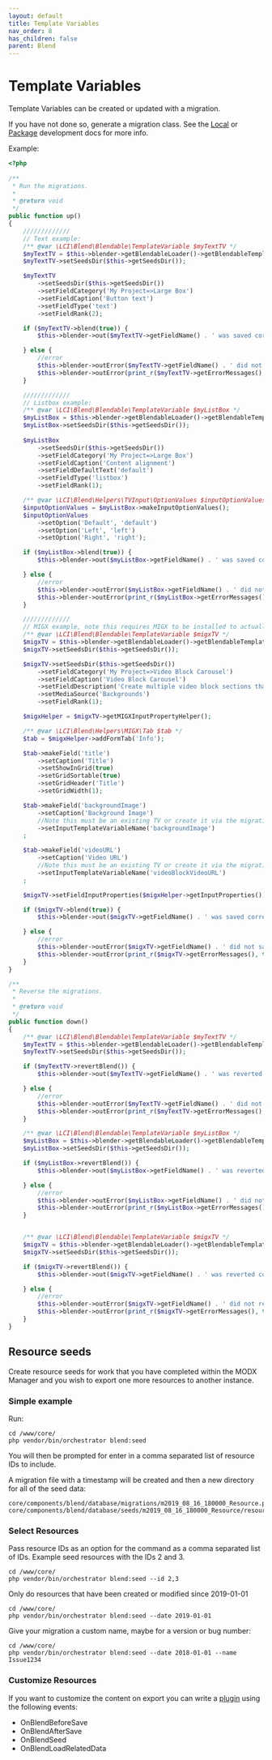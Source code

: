 ```yaml
---
layout: default
title: Template Variables
nav_order: 8
has_children: false
parent: Blend
---
```

# Template Variables

Template Variables can be created or updated with a migration. 

If you have not done so, generate a migration class. See the [Local](../local-development.md) or 
[Package](../package-development.md) development docs for more info.

Example:

```php
<?php
    
/**
 * Run the migrations.
 *
 * @return void
 */
public function up()
{
    /////////////
    // Text example:
    /** @var \LCI\Blend\Blendable\TemplateVariable $myTextTV */
    $myTextTV = $this->blender->getBlendableLoader()->getBlendableTemplateVariable('buttonText');
    $myTextTV->setSeedsDir($this->getSeedsDir());

    $myTextTV
        ->setSeedsDir($this->getSeedsDir())
        ->setFieldCategory('My Project=>Large Box')
        ->setFieldCaption('Button text')
        ->setFieldType('text')
        ->setFieldRank(2);

    if ($myTextTV->blend(true)) {
        $this->blender->out($myTextTV->getFieldName() . ' was saved correctly');

    } else {
        //error
        $this->blender->outError($myTextTV->getFieldName() . ' did not save correctly ');
        $this->blender->outError(print_r($myTextTV->getErrorMessages(), true), \LCI\Blend\Blender::VERBOSITY_DEBUG);
    }

    /////////////
    // Listbox example:
    /** @var \LCI\Blend\Blendable\TemplateVariable $myListBox */
    $myListBox = $this->blender->getBlendableLoader()->getBlendableTemplateVariable('sectionLayout');
    $myListBox->setSeedsDir($this->getSeedsDir());
    
    $myListBox
        ->setSeedsDir($this->getSeedsDir())
        ->setFieldCategory('My Project=>Large Box')
        ->setFieldCaption('Content alignment')
        ->setFieldDefaultText('default')
        ->setFieldType('listbox')
        ->setFieldRank(1);

    /** @var \LCI\Blend\Helpers\TVInput\OptionValues $inputOptionValues */
    $inputOptionValues = $myListBox->makeInputOptionValues();
    $inputOptionValues
        ->setOption('Default', 'default')
        ->setOption('Left', 'left')
        ->setOption('Right', 'right');

    if ($myListBox->blend(true)) {
        $this->blender->out($myListBox->getFieldName() . ' was saved correctly');

    } else {
        //error
        $this->blender->outError($myListBox->getFieldName() . ' did not save correctly ');
        $this->blender->outError(print_r($myListBox->getErrorMessages(), true), \LCI\Blend\Blender::VERBOSITY_DEBUG);
    }

    /////////////
    // MIGX example, note this requires MIGX to be installed to actually work
    /** @var \LCI\Blend\Blendable\TemplateVariable $migxTV */
    $migxTV = $this->blender->getBlendableLoader()->getBlendableTemplateVariable('videoBlockCarousel');
    $migxTV->setSeedsDir($this->getSeedsDir());

    $migxTV->setSeedsDir($this->getSeedsDir())
        ->setFieldCategory('My Project=>Video Block Carousel')
        ->setFieldCaption('Video Block Carousel')
        ->setFieldDescription('Create multiple video block sections that live inside of a carousel/slider.')
        ->setMediaSource('Backgrounds')
        ->setFieldRank(1);

    $migxHelper = $migxTV->getMIGXInputPropertyHelper();

    /** @var \LCI\Blend\Helpers\MIGX\Tab $tab */
    $tab = $migxHelper->addFormTab('Info');

    $tab->makeField('title')
        ->setCaption('Title')
        ->setShowInGrid(true)
        ->setGridSortable(true)
        ->setGridHeader('Title')
        ->setGridWidth(1);

    $tab->makeField('backgroundImage')
        ->setCaption('Background Image')
        //Note this must be an existing TV or create it via the migration:
        ->setInputTemplateVariableName('backgroundImage')
    ;

    $tab->makeField('videoURL')
        ->setCaption('Video URL')
        //Note this must be an existing TV or create it via the migration:
        ->setInputTemplateVariableName('videoBlockVideoURL')
    ;

    $migxTV->setFieldInputProperties($migxHelper->getInputProperties());

    if ($migxTV->blend(true)) {
        $this->blender->out($migxTV->getFieldName() . ' was saved correctly');

    } else {
        //error
        $this->blender->outError($migxTV->getFieldName() . ' did not save correctly ');
        $this->blender->outError(print_r($migxTV->getErrorMessages(), true), \LCI\Blend\Blender::VERBOSITY_DEBUG);
    }
}

/**
 * Reverse the migrations.
 *
 * @return void
 */
public function down()
{
    /** @var \LCI\Blend\Blendable\TemplateVariable $myTextTV */
    $myTextTV = $this->blender->getBlendableLoader()->getBlendableTemplateVariable('buttonText');
    $myTextTV->setSeedsDir($this->getSeedsDir());

    if ($myTextTV->revertBlend()) {
        $this->blender->out($myTextTV->getFieldName() . ' was reverted correctly');

    } else {
        //error
        $this->blender->outError($myTextTV->getFieldName() . ' did not revert correctly ');
        $this->blender->outError(print_r($myTextTV->getErrorMessages(), true), \LCI\Blend\Blender::VERBOSITY_DEBUG);
    }

    /** @var \LCI\Blend\Blendable\TemplateVariable $myListBox */
    $myListBox = $this->blender->getBlendableLoader()->getBlendableTemplateVariable('sectionLayout');
    $myListBox->setSeedsDir($this->getSeedsDir());

    if ($myListBox->revertBlend()) {
        $this->blender->out($myListBox->getFieldName() . ' was reverted correctly');

    } else {
        //error
        $this->blender->outError($myListBox->getFieldName() . ' did not revert correctly ');
        $this->blender->outError(print_r($myListBox->getErrorMessages(), true), \LCI\Blend\Blender::VERBOSITY_DEBUG);
    }


    /** @var \LCI\Blend\Blendable\TemplateVariable $migxTV */
    $migxTV = $this->blender->getBlendableLoader()->getBlendableTemplateVariable('videoBlockCarousel');
    $migxTV->setSeedsDir($this->getSeedsDir());

    if ($migxTV->revertBlend()) {
        $this->blender->out($migxTV->getFieldName() . ' was reverted correctly');

    } else {
        //error
        $this->blender->outError($migxTV->getFieldName() . ' did not revert correctly ');
        $this->blender->outError(print_r($migxTV->getErrorMessages(), true), \LCI\Blend\Blender::VERBOSITY_DEBUG);
    }
}
```

## Resource seeds

Create resource seeds for work that you have completed within the MODX Manager and you wish to export one more resources
to another instance.

### Simple example

Run:
```
cd /www/core/
php vendor/bin/orchestrator blend:seed
```  
You will then be prompted for enter in a comma separated list of resource IDs to include.

A migration file with a timestamp will be created and then a new directory for all of the seed data:
```
core/components/blend/database/migrations/m2019_08_16_180000_Resource.php
core/components/blend/database/seeds/m2019_08_16_180000_Resource/resources
```

### Select Resources

Pass resource IDs as an option for the command as a comma separated list of IDs. Example seed resources with the IDs 2 and 3.
```
cd /www/core/
php vendor/bin/orchestrator blend:seed --id 2,3
```

Only do resources that have been created or modified since 2019-01-01  
```
cd /www/core/
php vendor/bin/orchestrator blend:seed --date 2019-01-01
```

Give your migration a custom name, maybe for a version or bug number:  
```
cd /www/core/
php vendor/bin/orchestrator blend:seed --date 2018-01-01 --name Issue1234
```

### Customize Resources

If you want to customize the content on export you can write a 
[plugin](https://docs.modx.com/revolution/2.x/developing-in-modx/basic-development/plugins) using the following events:

 - OnBlendBeforeSave
 - OnBlendAfterSave
 - OnBlendSeed
 - OnBlendLoadRelatedData
